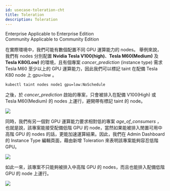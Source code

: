 ```yaml
---
id: usecase-toleration-cht
title: Toleration
description: Toleration
---
```

<div class="label-sect">
  <div class="ee-only tooltip">Enterprise
    <span class="tooltiptext">Applicable to Enterprise Edition</span>
  </div>
  <div class="ce-only tooltip">Community
    <span class="tooltiptext">Applicable to Community Edition</span>
  </div>
</div>

在實際環境中，我們可能有數個配置不同 GPU 運算能力的 nodes。  舉例來說，我們有 nodes 分別配置 **Nvidia Tesla V100(high)**、**Tesla M60(Medium)** 及 **Tesla K80(Low)** 的環境，且有個專案 *cancer_prediction* (instance type) 需求 Tesla M60 至少以上的 GPU 運算能力，因此我們可以標記  taint 在配備 Tesla K80 node 上 gpu=low 。

```
kubectl taint nodes node1 gpu=low:NoSchedule
```

之後，於 *cancer_prediction* 啟始的專案，只會被排入在配備 V100(High) 或 Tesla M60(Medium) 的 nodes 上運行，避開帶有標記 taint 的 node。

![](assets/toleration_case.png)

同時，我們有另一個對 GPU 運算能力要求相對低的專案 *age_of_consumers* ，也就是說，該專案能接受配備低階 GPU 的 node，當然如果能被排入閒置可用中高階 GPU 的 nodes 的話，更能加速運算結果。因此，我們在 Admin Dashboard 的 Instance Type 編輯頁面，藉由新增 Toleration 來表明該專案能夠容忍低階 GPU。

![](assets/toleration_ex.png)

如此一來，該專案不只能夠被排入中高階 GPU 的 nodes，而且也能排入配備低階 GPU 的 node 上運行。

![](assets/toleration_case_with.png)
